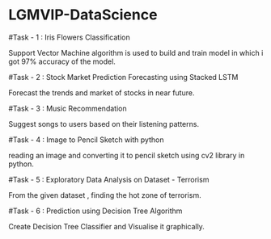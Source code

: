 # LGMVIP-DataScience
#Task - 1 : Iris Flowers Classification

Support Vector Machine algorithm is used to build and train model in which i got 97% accuracy of the model.

#Task - 2 : Stock Market Prediction Forecasting using Stacked LSTM

Forecast the trends and market of stocks in near future.

#Task - 3 : Music Recommendation 

Suggest songs to users based on their listening patterns.

#Task - 4 : Image to Pencil Sketch with python

reading an image and converting it to pencil sketch using cv2 library in python.

#Task - 5 : Exploratory Data Analysis on Dataset - Terrorism

From the given dataset , finding the hot zone of terrorism.

#Task - 6 : Prediction using Decision Tree Algorithm

Create Decision Tree Classifier and Visualise it graphically.
